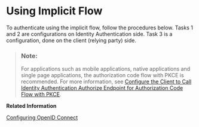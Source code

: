 <!-- loio3299d2ff91b14f60bf27e662d623cb11 -->

# Using Implicit Flow

To authenticate using the implicit flow, follow the procedures below. Tasks 1 and 2 are configurations on Identity Authentication side. Task 3 is a configuration, done on the client \(relying party\) side.

> ### Note:  
> For applications such as mobile applications, native applications and single page applications, the authorization code flow with PKCE is recommended. For more information, see [Configure the Client to Call Identity Authentication Authorize Endpoint for Authorization Code Flow with PKCE](configure-the-client-to-call-identity-authentication-authorize-endpoint-for-authorization-a721157.md).

**Related Information**  


[Configuring OpenID Connect](configuring-openid-connect-a789c9c.md "You can use Identity Authentication for authentication in OpenID Connect protected applications.")

